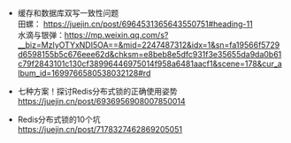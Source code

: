 - 缓存和数据库双写一致性问题  
  田螺： https://juejin.cn/post/6964531365643550751#heading-11  
  水滴与银弹：https://mp.weixin.qq.com/s?__biz=MzIyOTYxNDI5OA==&mid=2247487312&idx=1&sn=fa19566f5729d6598155b5c676eee62d&chksm=e8beb8e5dfc931f3e35655da9da0b61c79f2843101c130cf38996446975014f958a6481aacf1&scene=178&cur_album_id=1699766580538032128#rd


- 七种方案！探讨Redis分布式锁的正确使用姿势    
  https://juejin.cn/post/6936956908007850014
- Redis分布式锁的10个坑  
  https://juejin.cn/post/7178327462869205051
